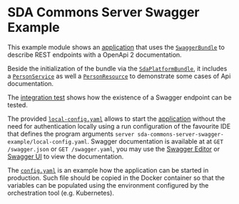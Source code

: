 # SDA Commons Server Swagger Example

This example module shows an 
[application](src/main/java/org/sdase/commons/server/swagger/example/SdaPlatformExampleApplication.java) that uses the 
[`SwaggerBundle`](../sda-commons-server-swagger/src/main/java/org/sdase/commons/server/swagger/SwaggerBundle.java)
to describe REST endpoints with a OpenApi 2 documentation.

Beside the initialization of the bundle via the [`SdaPlatformBundle`](../sda-commons-server-starter/src/main/java/org/sdase/commons/server/starter/SdaPlatformBundle.java),
it includes a [`PersonService`](src/main/java/org/sdase/commons/server/swagger/example/people/rest/PersonService.java) 
as well a [`PersonResource`](src/main/java/org/sdase/commons/server/swagger/example/people/rest/PersonResource.java)
to demonstrate some cases of Api documentation.

The 
[integration test](src/integTest/java/org/sdase/commons/server/swagger/example/people/rest/SwaggerIT.java) 
shows how the existence of a Swagger endpoint can be tested.

The provided [`local-config.yaml`](local-config.yaml) allows to start the 
[application](src/main/java/org/sdase/commons/server/swagger/example/SdaPlatformExampleApplication.java) without the 
need for authentication locally using a run configuration of the favourite IDE that defines the program arguments 
`server sda-commons-server-swagger-example/local-config.yaml`.
Swagger documentation is available at at `GET /swagger.json` or `GET /swagger.yaml`, 
you may use the [Swagger Editor](https://editor.swagger.io) or [Swagger UI](http://petstore.swagger.io/) to view the documentation. 

The [`config.yaml`](config.yaml) is an example how the application can be started in production. Such file should be 
copied in the Docker container so that the variables can be populated using the environment configured by the 
orchestration tool (e.g. Kubernetes).
